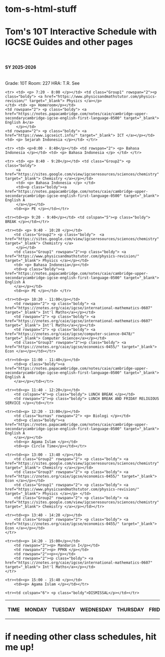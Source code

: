 # tom-s-html-stuff
<!DOCTYPE html>
<html>
<head> <title> 10T Interactive Class Schedule</title>
    <link rel="stylesheet" href="Interactive Schedule.css">
</head>
<body>
    <h1> Tom's 10T Interactive Schedule with IGCSE Guides and other pages</h1> 
    <br>
    <h4 class="center"> SY 2025-2026</h4>
    <br> 
    <div class="row"> <span>Grade: 10T</span>        <span>Room: 227</span>           <span>HRA: T.R. See</span></div>
<table> 
    <tr> <th style="height: 20px; width: 50px;"> <p class="boldy"> TIME </p></th> <th style="height: 20px;"> <p class="boldy"> MONDAY</p></th>
         <th style="height: 20px;"> <p class="boldy"> TUESDAY</p></th>  <th style="height: 20px;"> <p class="boldy"> WEDNESDAY </p></th> 
         <th style="height: 20px;"> <p class="boldy"> THURSDAY </p></th> 
         <th style="height: 20px;"> <p class="boldy"> FRIDAY</p></th></tr>
    
    <tr> <td> <p> 7:20 - 8:00 </p></td> <td class="Group1" rowspan="2"><p class="boldy"> <a href="https://www.physicsandmathstutor.com/physics-revision/" target="_blank"> Physics </a></p>
    </td> <td> <p> Homeroom</p></td> 
    <td rowspan="2"> <p class="boldy"> <a href="https://notes.papacambridge.com/notes/caie/cambridge-upper-secondarycambridge-igcse-english-first-language-0500" target="_blank"> English A</a>
         </p></td>
    <td rowspan="2"> <p class="boldy"> <a href="https://www.igcseict.info/" target="_blank"> ICT </a></p></td>
    <td> <p> Sejarah Indonesia </p></td> </tr>

    <tr> <td> <p>8:00 - 8:40</p></td> <td rowspan="2"> <p> Bahasa Indonesia </p></td> <td> <p> Bahasa Indonesia </p> </td> </tr>
    
    <tr> <td> <p> 8:40 - 9:20</p></td> <td class="Group2"> <p class="boldy"> 
         <a href="https://sites.google.com/view/igcseresources/sciences/chemistry" target="_blank"> Chemistry </a></p></td>
         <td> <p> Bahasa Indonesia </p> </td> 
         <td><p class="boldy"><a href="https://notes.papacambridge.com/notes/caie/cambridge-upper-secondarycambridge-igcse-english-first-language-0500" target="_blank"> English A
         </a></p></td>
        <td><p> PE </p></td></tr>
    
    <tr><td><p> 9:20 - 9:40</p></td> <td colspan="5"><p class="boldy"> BREAK </p></td></tr>

    <tr><td> <p> 9:40 - 10:20 </p></td>
        <td class="Group2"> <p class="boldy">  <a href="https://sites.google.com/view/igcseresources/sciences/chemistry" target="_blank"> Chemistry </a>
         </p></td>
        <td class="Group1" rowspan="2"><p class="boldy"> <a href="https://www.physicsandmathstutor.com/physics-revision/" target="_blank"> Physics </a></p></td>
        <td> <p> Bahasa Indonesia</p></td> 
        <td><p class="boldy"><a href="https://notes.papacambridge.com/notes/caie/cambridge-upper-secondarycambridge-igcse-english-first-language-0500" target="_blank"> English A
        </a></p></td>
        <td><p> PE </p></td> </tr>

    <tr><td><p> 10:20 - 11:00</p></td> 
        <td rowspan="2"> <p class="boldy"> <a href="https://znotes.org/caie/igcse/international-mathematics-0607" target="_blank"> Int'l Maths</a></p></td>
        <td rowspan="2"> <p class="boldy"> <a href="https://znotes.org/caie/igcse/international-mathematics-0607" target="_blank"> Int'l Maths</a></p></td>
        <td rowspan="2"> <p class="boldy"> <a href="https://znotes.org/caie/igcse/computer-science-0478/" target="_blank"> Computer Science</a></p></td>
        <td class="Group3" rowspan="2"><p class="boldy"> <a href="https://znotes.org/caie/igcse/economics-0455/" target="_blank"> Econ </a></p></td></tr>
    
    <tr><td><p> 11:00 - 11:40</p></td> 
        <td><p class="boldy"><a href="https://notes.papacambridge.com/notes/caie/cambridge-upper-secondarycambridge-igcse-english-first-language-0500" target="_blank"> English A
        </a></p></td></tr>

    <tr><td><p> 11:40 - 12:20</p></td> 
        <td colspan="4"><p class="boldy"> LUNCH BREAK </p></td> 
        <td rowspan="2"><p class="boldy"> LUNCH BREAK AND FRIDAY RELIGIOUS SERVICE </p></td></tr>
    
    <tr><td><p> 12:20 - 13:00</p></td>
        <td class="kurnas" rowspan="2"> <p> Biologi </p></td>
        <td><p class="boldy"><a href="https://notes.papacambridge.com/notes/caie/cambridge-upper-secondarycambridge-igcse-english-first-language-0500" target="_blank"> English A
        </a></p></td>
        <td><p> Agama Islam </p></td>
        <td><p> Circle Time</p></td></tr>

    <tr><td><p> 13:00 - 13:40 </p></td>
        <td class="Group2" rowspan="2"> <p class="boldy"> <a href="https://sites.google.com/view/igcseresources/sciences/chemistry" target="_blank"> Chemistry </a></p></td>
        <td class="Group3" rowspan="2"> <p class="boldy"> <a href="https://znotes.org/caie/igcse/economics-0455/" target="_blank"> Econ </a></p></td>
        <td class="Group1" rowspan="2"> <p class="boldy"> <a href="https://www.physicsandmathstutor.com/physics-revision/" target="_blank"> Physics </a></p> </td>
        <td class="Group2" rowspan="2"> <p class="boldy"> <a href="https://sites.google.com/view/igcseresources/sciences/chemistry" target="_blank"> Chemistry </a></p></td></tr>

    <tr><td><p> 13:40 - 14:20 </p></td>
        <td class="Group3" rowspan="2"> <p class="boldy"> <a href="https://znotes.org/caie/igcse/economics-0455/" target="_blank"> Econ </a></p></td>
    </tr>

    <tr><td><p> 14:20 - 15:00</p></td>
        <td rowspan="2"><p> Mandarin I</p></td>
        <td rowspan="2"><p> PPKN </p></td>
        <td rowspan="2"><p></p></td>
        <td rowspan="2"><p class="boldy"> <a href="https://znotes.org/caie/igcse/international-mathematics-0607" target="_blank"> Int'l Maths</a></p></td>
    </tr>

    <tr><td><p> 15:00 - 15:40 </p></td>
        <td><p> Agama Islam </p></td></tr>

    <tr><td colspan="6"> <p class="boldy">DISMISSAL</p></td></tr>
</table>
    <h1> if needing other class schedules, hit me up!</h1>
</body>
</html>
